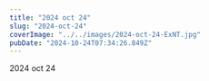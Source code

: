 ```yaml
---
title: "2024 oct 24"
slug: "2024-oct-24"
coverImage: "../../images/2024-oct-24-ExNT.jpg"
pubDate: "2024-10-24T07:34:26.849Z"
---
```


2024 oct 24
